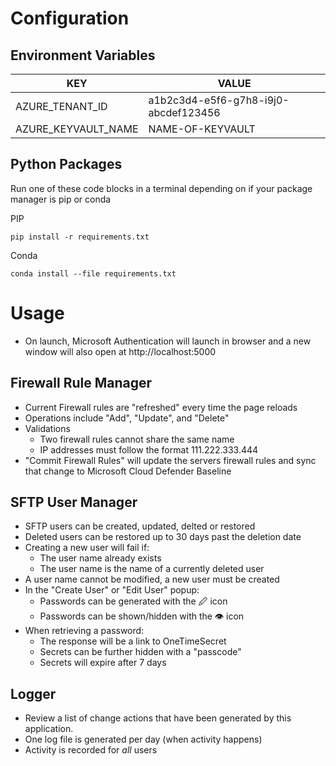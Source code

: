 # Configuration

## Environment Variables
| KEY                 | VALUE                                |
|---------------------|--------------------------------------|
| AZURE_TENANT_ID     | a1b2c3d4-e5f6-g7h8-i9j0-abcdef123456 |
| AZURE_KEYVAULT_NAME | NAME-OF-KEYVAULT                     |

## Python Packages
Run one of these code blocks in a terminal depending on if your package manager is pip or conda

PIP
```
pip install -r requirements.txt
```

Conda
```
conda install --file requirements.txt
```

# Usage
* On launch, Microsoft Authentication will launch in browser and a new window will also open at http://localhost:5000
## Firewall Rule Manager
* Current Firewall rules are "refreshed" every time the page reloads
* Operations include "Add", "Update", and "Delete"
* Validations
  * Two firewall rules cannot share the same name
  * IP addresses must follow the format 111.222.333.444
* "Commit Firewall Rules" will update the servers firewall rules and sync that change to Microsoft Cloud Defender Baseline
## SFTP User Manager
* SFTP users can be created, updated, delted or restored
* Deleted users can be restored up to 30 days past the deletion date
* Creating a new user will fail if:
  * The user name already exists
  * The user name is the name of a currently deleted user
* A user name cannot be modified, a new user must be created
* In the "Create User" or "Edit User" popup:
  * Passwords can be generated with the 🖉 icon
  * Passwords can be shown/hidden with the 👁 icon
* When retrieving a password:
  * The response will be a link to OneTimeSecret
  * Secrets can be further hidden with a "passcode"
  * Secrets will expire after 7 days
## Logger
* Review a list of change actions that have been generated by this application.
* One log file is generated per day (when activity happens)
* Activity is recorded for _all_ users